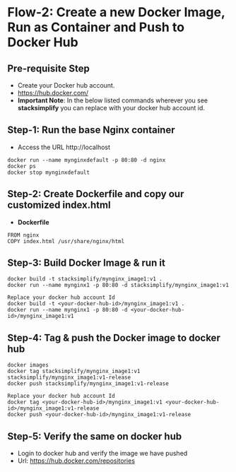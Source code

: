 # Flow-2: Create a new Docker Image, Run as Container and Push to Docker Hub

## Pre-requisite Step
- Create your Docker hub account. 
- https://hub.docker.com/
- **Important Note**: In the below listed commands wherever you see **stacksimplify** you can replace with your docker hub account id. 


## Step-1: Run the base Nginx container
- Access the URL http://localhost
```
docker run --name mynginxdefault -p 80:80 -d nginx
docker ps
docker stop mynginxdefault
```

## Step-2: Create Dockerfile and copy our customized index.html
- **Dockerfile**
```
FROM nginx
COPY index.html /usr/share/nginx/html
```

## Step-3: Build Docker Image & run it
```
docker build -t stacksimplify/mynginx_image1:v1 .
docker run --name mynginx1 -p 80:80 -d stacksimplify/mynginx_image1:v1

Replace your docker hub account Id
docker build -t <your-docker-hub-id>/mynginx_image1:v1 .
docker run --name mynginx1 -p 80:80 -d <your-docker-hub-id>/mynginx_image1:v1
```

## Step-4: Tag & push the Docker image to docker hub
```
docker images
docker tag stacksimplify/mynginx_image1:v1 stacksimplify/mynginx_image1:v1-release
docker push stacksimplify/mynginx_image1:v1-release

Replace your docker hub account Id
docker tag <your-docker-hub-id>/mynginx_image1:v1 <your-docker-hub-id>/mynginx_image1:v1-release
docker push <your-docker-hub-id>/mynginx_image1:v1-release
```
## Step-5: Verify the same on docker hub
- Login to docker hub and verify the image we have pushed
- Url: https://hub.docker.com/repositories